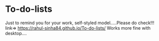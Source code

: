 # To-do-lists
Just to remind you for your work, self-styled model.....Please do check!!!
link=> https://rahul-sinha84.github.io/To-do-lists/
Works more fine with desktop....
